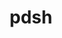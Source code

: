 ---
title: "pdsh"
layout: cache
categories: [package, v0.18]
meta: {"versions": ["2.31"], "compilers": ["gcc@7.5.0"]}
spec_files: 
 - spec-0.json
spec_names:
 - 'pdsh@2.31%gcc@7.5.0+ssh+static_modules arch=linux-ubuntu18.04-x86_64'
---